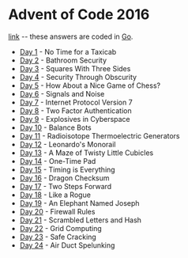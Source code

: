 # Advent of Code 2016

[link](https://adventofcode.com/2016) -- these answers are coded in [Go](../languages/Go.md).

- [Day 1](./01/README-01.md) - No Time for a Taxicab
- [Day 2](./02/README-02.md) - Bathroom Security
- [Day 3](./03/README-03.md) - Squares With Three Sides
- [Day 4](./04/README-04.md) - Security Through Obscurity
- [Day 5](./05/README-05.md) - How About a Nice Game of Chess?
- [Day 6](./06/README-06.md) - Signals and Noise
- [Day 7](./07/README-07.md) - Internet Protocol Version 7
- [Day 8](./08/README-08.md) - Two Factor Authentication
- [Day 9](./09/README-09.md) - Explosives in Cyberspace
- [Day 10](./10/README-10.md) - Balance Bots
- [Day 11](./11/README-11.md) - Radioisotope Thermoelectric Generators
- [Day 12](./12/README-12.md) - Leonardo's Monorail
- [Day 13](./13/README-13.md) - A Maze of Twisty Little Cubicles
- [Day 14](./14/README-14.md) - One-Time Pad
- [Day 15](./15/README-15.md) - Timing is Everything
- [Day 16](./16/README-16.md) - Dragon Checksum
- [Day 17](./17/README-17.md) - Two Steps Forward
- [Day 18](./18/README-18.md) - Like a Rogue
- [Day 19](./19/README-19.md) - An Elephant Named Joseph
- [Day 20](./20/README-20.md) - Firewall Rules
- [Day 21](./21/README-21.md) - Scrambled Letters and Hash
- [Day 22](./22/README-22.md) - Grid Computing
- [Day 23](./23/README-23.md) - Safe Cracking
- [Day 24](./24/README-24.md) - Air Duct Spelunking
